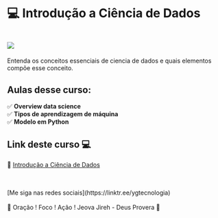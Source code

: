# 💻   Introdução a Ciência de Dados

<h1>
   <img src="https://i.ibb.co/fX1P4BF/D9492410.jpg" border="0">
</h1>

Entenda os conceitos essenciais de ciencia de dados e quais elementos compõe esse conceito.

## Aulas desse curso:
✅ **Overview data science**<br>
✅ **Tipos de aprendizagem de máquina**<br>
✅ **Modelo em Python**<br>


## Link deste curso  💻

 🎯 <a href="https://digitalinnovation.one/cursos/introducao-a-ciencia-de-dados?ref=certificate/D9492410" target="_blank">Introdução a Ciência de Dados</a>

<br>
<br>
[Me siga nas redes sociais](https://linktr.ee/ygtecnologia)
<br>
<br> 
🙏 Oração ! Foco ! Ação ! Jeova Jireh - Deus Provera 🙏  
